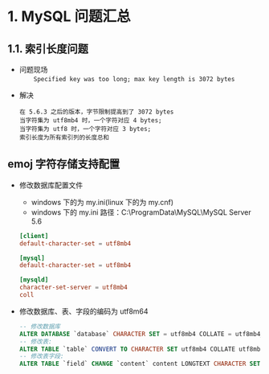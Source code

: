 # 1. MySQL 问题汇总

## 1.1. 索引长度问题

- 问题现场<br>
  &emsp;&emsp;`Specified key was too long; max key length is 3072 bytes`

- 解决
  ```
  在 5.6.3 之后的版本，字节限制提高到了 3072 bytes
  当字符集为 utf8mb4 时，一个字符对应 4 bytes;
  当字符集为 utf8 时，一个字符对应 3 bytes;
  索引长度为所有索引列的长度总和
  ```

## emoj 字符存储支持配置

- 修改数据库配置文件

  - windows 下的为 my.ini(linux 下的为 my.cnf)
  - windows 下的 my.ini 路径：C:\ProgramData\MySQL\MySQL Server 5.6

  ```conf
  [client]
  default-character-set = utf8mb4

  [mysql]
  default-character-set = utf8mb4

  [mysqld]
  character-set-server = utf8mb4
  coll
  ```

- 修改数据库、表、字段的编码为 utf8m64

  ```sql
  -- 修改数据库
  ALTER DATABASE `database` CHARACTER SET = utf8mb4 COLLATE = utf8mb4_unicode_ci;
  -- 修改表:
  ALTER TABLE `table` CONVERT TO CHARACTER SET utf8mb4 COLLATE utf8mb4_unicode_ci;
  -- 修改表字段:
  ALTER TABLE `field` CHANGE `content` content LONGTEXT CHARACTER SET utf8mb4 COLLATE utf8mb4_unicode_ci COMMENT 'content';
  ```
